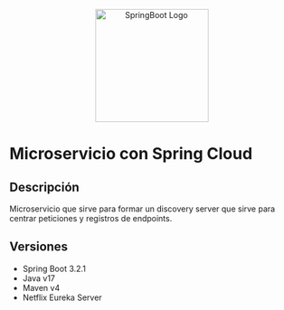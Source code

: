 <p align="center">
  <a href="https://spring.io/projects/spring-boot/" target="blank"><img src="https://user-images.githubusercontent.com/33158051/103925017-e7673b80-50e4-11eb-9379-ceb82e3f382c.png" width="200" alt="SpringBoot Logo" /></a>
</p>

# Microservicio con Spring Cloud

## Descripción
Microservicio que sirve para formar un discovery server que sirve para centrar peticiones y registros de endpoints.

## Versiones
- Spring Boot 3.2.1
- Java v17
- Maven v4
- Netflix Eureka Server